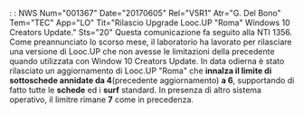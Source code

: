  :  : NWS Num="001367" Date="20170605" Rel="V5R1" Atr="G. Del Bono" Tem="TEC" App="LO" Tit="Rilascio Upgrade Looc.UP "Roma" Windows 10        Creators Update." Sts="20"
Questa comunicazione fa seguito alla NTI 1356.
Come preannunciato lo scorso mese, il laboratorio ha lavorato per rilasciare una versione di Looc.UP che non avesse le limitazioni della precedente quando utilizzata con Window 10 Creators Update.
In data odierna è stato rilasciato un aggiornamento di Looc.UP "Roma" che <b>innalza il limite di sottoschede annidate da 4</b>(precedente aggiornamento) <b>a 6</b>, supportando di fatto tutte le <b>schede</b> ed i <b>surf</b> standard. In presenza di altro sistema operativo, il limitre rimane
<b>7</b> come in precedenza.
